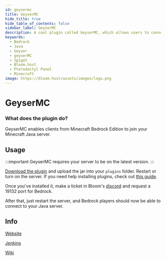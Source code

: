 ```yaml
---
id: geysermc
title: GeyserMC
hide_title: true
hide_table_of_contents: false
sidebar_label: GeyserMC
description: A cool plugin called GeyserMC, which allows users to connect to java servers through the bedrock client.
keywords:
  - Bedrock
  - Java
  - Geyser
  - geyserMC
  - Spigot
  - Bloom.host
  - Pterodactyl Panel
  - Minecraft
image: https://bloom.host/assets/images/logo.png
---
```

# GeyserMC

### What does the plugin do?

GeyserMC enables clients from Minecraft Bedrock Edition to join your Minecraft Java server.  

## Usage

:::important
GeyserMC requires your server to be on the latest version.
:::

[Download the plugin](https://ci.nukkitx.com/job/GeyserMC/job/Geyser/job/master/lastSuccessfulBuild/artifact/bootstrap/spigot/target/Geyser-Spigot.jar) and upload the jar into your `plugins` folder. Restart or turn on the server. If you need help installing plugins, check out [this guide](https://docs.bloom.host/plugins).  

Once you've installed it, make a ticket in Bloom's [discord](https://discord.com/invite/bloom) and request a 19132 port for Bedrock.  

After that, just restart the server, and Bedrock players should now be able to connect to your Java server.  

## Info
[Website](https://geysermc.org/)  

[Jenkins](https://ci.nukkitx.com/job/GeyserMC/job/Geyser/job/master/)  

[Wiki](https://github.com/GeyserMC/Geyser/wiki)
